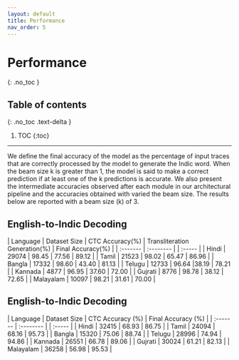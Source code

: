 ```yaml
---
layout: default
title: Performance
nav_order: 5
---
```


# Performance
{: .no_toc }

## Table of contents
{: .no_toc .text-delta }

1. TOC
{:toc}

---

We define the final accuracy of the model as the percentage of input traces that are correctly processed by the model to generate the Indic word. When the beam size k is greater than 1, the model is said to make a correct prediction if at least one of the k predictions is accurate. We also present the intermediate accuracies observed after each module in our architectural pipeline and the accuracies obtained with varied the beam size. The results below are reported with a beam size (k) of 3.

## English-to-Indic Decoding

| Language | Dataset Size | CTC Accuracy(%) | Transliteration Generation(%) | Final Accuracy(%) | 
| :------- | :-------- | | :----- |
| Hindi  | 29074 | 98.45 | 77.56 | 89.12  |
| Tamil | 21523 | 98.02 | 65.47 | 86.96 |
| Bangla | 17332 | 98.60 | 43.40 |  81.13 |
| Telugu | 12733 | 96.64 |38.19 | 78.21 |
| Kannada | 4877 | 96.95 | 37.60 | 72.00 |
| Gujrati | 8776 | 98.78 | 38.12 | 72.65 |
| Malayalam | 10097 | 98.21 | 31.61 | 70.00 |


## English-to-Indic Decoding

| Language | Dataset Size | CTC Accuracy (%) | Final Accuracy (%) | 
| :------- | :-------- | | :----- |
| Hindi  | 32415 | 68.93 | 86.75 |
| Tamil | 24094 | 68.16 | 95.73 |
| Bangla | 15320 | 75.06 | 88.74 |
| Telugu | 28996 | 74.94 | 94.86 |
| Kannada | 26551 | 66.78 | 89.06 |
| Gujrati | 30024 | 61.21 | 82.13 |
| Malayalam | 36258 | 56.98 | 95.53 |
